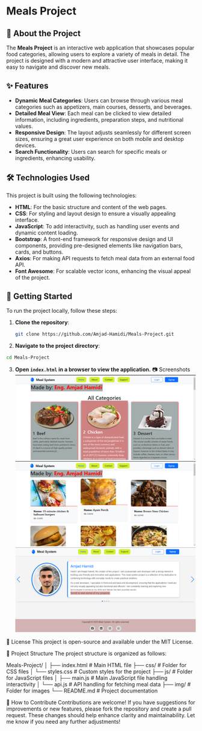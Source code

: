# Meals Project

## 📌 About the Project
The **Meals Project** is an interactive web application that showcases popular food categories, allowing users to explore a variety of meals in detail. The project is designed with a modern and attractive user interface, making it easy to navigate and discover new meals.

## ✨ Features
- **Dynamic Meal Categories**: Users can browse through various meal categories such as appetizers, main courses, desserts, and beverages.
- **Detailed Meal View**: Each meal can be clicked to view detailed information, including ingredients, preparation steps, and nutritional values.
- **Responsive Design**: The layout adjusts seamlessly for different screen sizes, ensuring a great user experience on both mobile and desktop devices.
- **Search Functionality**: Users can search for specific meals or ingredients, enhancing usability.

## 🛠️ Technologies Used
This project is built using the following technologies:
- **HTML**: For the basic structure and content of the web pages.
- **CSS**: For styling and layout design to ensure a visually appealing interface.
- **JavaScript**: To add interactivity, such as handling user events and dynamic content loading.
- **Bootstrap**: A front-end framework for responsive design and UI components, providing pre-designed elements like navigation bars, cards, and buttons.
- **Axios**: For making API requests to fetch meal data from an external food API.
- **Font Awesome**: For scalable vector icons, enhancing the visual appeal of the project.

## 🚀 Getting Started
To run the project locally, follow these steps:

1. **Clone the repository**:
   ```sh
   git clone https://github.com/Amjad-Hamidi/Meals-Project.git
   ```
2. **Navigate to the project directory**:
```sh
cd Meals-Project
```
3. **Open `index.html` in a browser to view the application.**
📷 Screenshots
![Screenshot of the application](assets/img/screenshot%20app1.png)
![Screenshot of the application](assets/img/screenshot%20app2.png)
![Screenshot of the application](assets/img/screenshot%20app3.png)

📄 License
This project is open-source and available under the MIT License.

📂 Project Structure
The project structure is organized as follows:

Meals-Project/
│
├── index.html         # Main HTML file
├── css/               # Folder for CSS files
│   └── styles.css     # Custom styles for the project
├── js/                # Folder for JavaScript files
│   ├── main.js        # Main JavaScript file handling interactivity
│   └── api.js         # API handling for fetching meal data
├── img/               # Folder for images
└── README.md          # Project documentation

🔧 How to Contribute
Contributions are welcome! If you have suggestions for improvements or new features, please fork the repository and create a pull request.
These changes should help enhance clarity and maintainability. Let me know if you need any further adjustments!